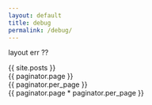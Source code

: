```yaml
---
layout: default
title: debug
permalink: /debug/
---
```


layout err ??

{{ site.posts }}<br />
{{ paginator.page }}<br />
{{ paginator.per_page }}<br />
{{ paginator.page * paginator.per_page }}<br />

